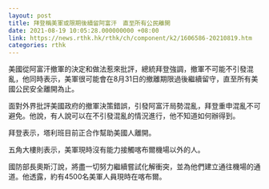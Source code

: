 ```yaml
---
layout: post
title: 拜登稱美軍或限期後續留阿富汗　直至所有公民離開
date: 2021-08-19 10:05:28.000000000 +08:00
link: https://news.rthk.hk/rthk/ch/component/k2/1606586-20210819.htm
categories: rthk
---
```


美國從阿富汗撤軍的決定和做法惹來批評，總統拜登強調，撤軍不可能不引發混亂，他同時表示，美軍很可能會在8月31日的撤離期限過後繼續留守，直至所有美國公民安全離開為止。

面對外界批評美國政府的撤軍決策錯誤，引發阿富汗局勢混亂，拜登重申混亂不可避免。他說，有人說可以在不引發混亂的情況進行，他不知道如何辦得到。

拜登表示，塔利班目前正合作幫助美國人離開。 

五角大樓則表示，美軍現時沒有能力接觸喀布爾機場以外的人。

國防部長奧斯汀說，將盡一切努力繼續嘗試化解衝突，並為他們建立通往機場的通道。他透露，約有4500名美軍人員現時在喀布爾。
